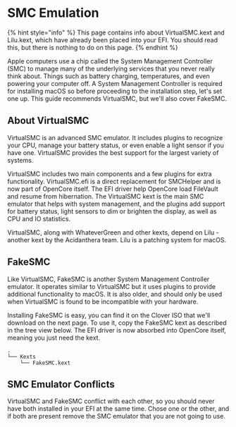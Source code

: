 # SMC Emulation

{% hint style="info" %}
This page contains info about VirtualSMC.kext and Lilu.kext, which have already been placed into your EFI. You should read this, but there is nothing to do on this page.
{% endhint %}

Apple computers use a chip called the System Management Controller \(SMC\) to manage many of the underlying services that you never really think about. Things such as battery charging, temperatures, and even powering your computer off. A System Management Controller is required for installing macOS so before proceeding to the installation step, let's set one up. This guide recommends VirtualSMC, but we'll also cover FakeSMC.

## About VirtualSMC

VirtualSMC is an advanced SMC emulator. It includes plugins to recognize your CPU, manage your battery status, or even enable a light sensor if you have one. VirtualSMC provides the best support for the largest variety of systems.

VirtualSMC includes two main components and a few plugins for extra functionality. VirtualSMC.efi is a direct replacement for SMCHelper and is now part of OpenCore itself. The EFI driver help OpenCore load FileVault and resume from hibernation. The VirtualSMC kext is the main SMC emulator that helps with system management, and the plugins add support for battery status, light sensors to dim or brighten the display, as well as CPU and IO statistics.

VirtualSMC, along with WhateverGreen and other kexts, depend on Lilu - another kext by the Acidanthera team. Lilu is a patching system for macOS.

## FakeSMC

Like VirtualSMC, FakeSMC is another System Management Controller emulator. It operates similar to VirtualSMC but it uses plugins to provide additional functionality to macOS. It is also older, and should only be used when VirtualSMC is found to be incompatible with your hardware.

Installing FakeSMC is easy, you can find it on the Clover ISO that we'll download on the next page. To use it, copy the FakeSMC kext as described in the tree view below. The EFI driver is now absorbed into OpenCore itself, meaning you just need the kext.

```text
.
└── Kexts
    └── FakeSMC.kext
```

## SMC Emulator Conflicts

VirtualSMC and FakeSMC conflict with each other, so you should never have both installed in your EFI at the same time. Chose one or the other, and if both are present remove the SMC emulator that you are not going to use.

